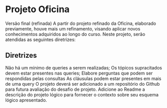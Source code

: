 # Projeto Oficina
Versão final (refinada)
A partir do projeto refinado da Oficina, elaborado previamente, houve mais um refinamento, visando aplicar novos conhecimentos adquiridos ao longo do curso. Neste projeto, serão atendidas as seguintes diretrizes:

## Diretrizes
Não há um mínimo de queries a serem realizadas;
Os tópicos supracitados devem estar presentes nas queries;
Elabore perguntas que podem ser respondidas pelas consultas
As cláusulas podem estar presentes em mais de uma query
O projeto deverá ser adicionado a um repositório do Github para futura avaliação do desafio de projeto. Adicione ao Readme a descrição do projeto lógico para fornecer o contexto sobre seu esquema lógico apresentado.
